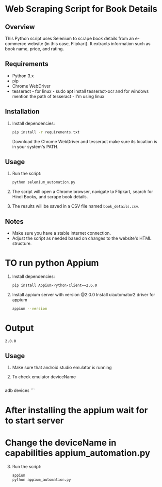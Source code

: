 # Web Scraping Script for Book Details

## Overview

This Python script uses Selenium to scrape book details from an e-commerce website (in this case, Flipkart). It extracts information such as book name, price, and rating.

## Requirements

- Python 3.x
- pip
- Chrome WebDriver
- tesseract - for linux - sudo apt install tesseract-ocr and for windows mention the path of tesseract - I'm using linux

## Installation



1. Install dependencies:

    ```bash
    pip install -r requirements.txt
    ```

    Download the Chrome WebDriver and tesseract make sure its location is in your system's PATH.

## Usage

1. Run the script:

    ```bash
    python selenium_automation.py
    ```


2. The script will open a Chrome browser, navigate to Flipkart, search for Hindi Books, and scrape book details.

3. The results will be saved in a CSV file named `book_details.csv`.

## Notes

- Make sure you have a stable internet connection.
- Adjust the script as needed based on changes to the website's HTML structure.

# TO run python Appium

1. Install dependencies:

    ```bash
    pip install Appium-Python-Client==2.6.0
    ```
2. Install appium server with version @2.0.0
	Install uiautomator2 driver for appium
    ```bash
    appium --version
    ```
# Output
    2.0.0

## Usage



1. Make sure that android studio emulator is running
2. To check emulator deviceName

    ```bash
  adb devices
    ```
# After installing the appium wait for to start server
# Change the deviceName in capabilities appium_automation.py

3. Run the script:

    ```bash
    appium
    python appium_automation.py
    ```



